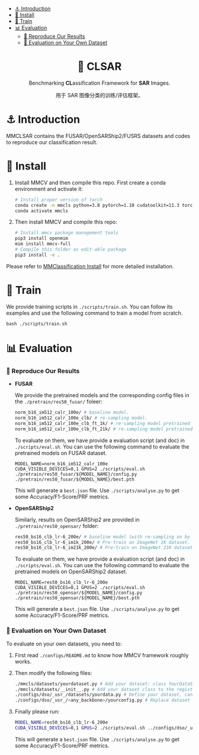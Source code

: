 - [⚓️ Introduction](#️-introduction)
- [🧱 Install](#-install)
- [🧮 Train](#-train)
- [📊 Evaluation](#-evaluation)
    - [🧬 Reproduce Our Results](#-reproduce-our-results)
    - [🔬 Evaluation on Your Own Dataset](#-evaluation-on-your-own-dataset)

<div align="center">

<h1 align="center">🌌 CLSAR</h1>

Benchmarking **CL**assification Framework for **SAR** Images.

用于 SAR 图像分类的训练/评估框架。
</div>

# ⚓️ Introduction

MMCLSAR contains the FUSAR/OpenSARShip2/FUSRS datasets and codes to reproduce our classification result.

# 🧱 Install

1. Install MMCV and then compile this repo. First create a conda environment and activate it:

    ```bash
    # Install proper version of torch
    conda create -n mmcls python=3.8 pytorch=1.10 cudatoolkit=11.3 torchvision==0.11.0 -c pytorch -y
    conda activate mmcls
    ```
2. Then install MMCV and compile this repo:
    ```bash
    # Install mmcv package management tools
    pip3 install openmim
    mim install mmcv-full
    # Compile this folder as edit-able package
    pip3 install -e .
    ```

Please refer to [MMClassification Install](https://mmclassification.readthedocs.io/en/latest/install.html) for more detailed installation.

# 🧮 Train

We provide training scripts in `./scripts/train.sh`. You can follow its examples and use the following command to train a model from scratch.

```shell
bash ./scripts/train.sh
```

# 📊 Evaluation
### 🧬 Reproduce Our Results

* **FUSAR**
   
    We provide the pretrained models and the corresponding config files in the `./pretrain/res50_fusar/` foleer:

    ```bash
    norm_b16_im512_calr_100e/ # baseline model.
    norm_b16_im512_calr_100e_clb/ # re-sampling model.
    norm_b16_im512_calr_100e_clb_ft_1k/ # re-sampling model pretrained on ImageNet 1K dataset.
    norm_b16_im512_calr_100e_clb_ft_21k/ # re-sampling model pretrained on ImageNet 21K dataset.
    ```

    To evaluate on them, we have provide a evaluation script (and doc) in `./scripts/eval.sh`. You can use the following command to evaluate the pretrained models on FUSAR dataset.

    ```shell
    MODEL_NAME=norm_b16_im512_calr_100e
    CUDA_VISIBLE_DEVICES=0,1 GPUS=2 ./scripts/eval.sh ./pretrain/res50_fusar/${MODEL_NAME}/config.py  ./pretrain/res50_fusar/${MODEL_NAME}/best.pth
    ```

    This will generate a `best.json` file. Use `./scripts/analyse.py` to get some Accuracy/F1-Score/PRF metrics.

* **OpenSARShip2**

    Similarly, results on OpenSARShip2 are provided in `./pretrain/res50_opensar/` folder:

    ```bash
    res50_bs16_clb_lr-6_200e/ # baseline model (with re-sampling on by default. The re-sampling is harmless).
    res50_bs16_clb_lr-6_im1k_200e/ # Pre-train on ImageNet 1K dataset.
    res50_bs16_clb_lr-6_im21k_200e/ # Pre-train on ImageNet 21K dataset.
    ```

    To evaluate on them, we have provide a evaluation script (and doc) in `./scripts/eval.sh`. You can use the following command to evaluate the pretrained models on OpenSARShip2 dataset.

    ```shell
    MODEL_NAME=res50_bs16_clb_lr-6_200e
    CUDA_VISIBLE_DEVICES=0,1 GPUS=2 ./scripts/eval.sh ./pretrain/res50_opensar/${MODEL_NAME}/config.py  ./pretrain/res50_opensar/${MODEL_NAME}/best.pth
    ```

    This will generate a `best.json` file. Use `./scripts/analyse.py` to get some Accuracy/F1-Score/PRF metrics.

### 🔬 Evaluation on Your Own Dataset

To evaluate on your own datasets, you need to:
1. First read `./configs/README.md` to know how MMCV framework roughly works. 
2. Then modify the following files:
    ```bash
    ./mmcls/datasets/yourdataset.py # Add your dataset: class YourDataSet(). Can follow the examples in `fusar.py` and `opensar.py`.
    ./mmcls/datasets/__init__.py # Add your dataset class to the registry.
    ./configs/dso/_usr_/datasets/yourdata.py # Define your dataset, can follow the example fusar15_bs16.py.
    ./configs/dso/_usr_/<any_backbone>/yourconfig.py # Replace dataset config with yours.
    ```

3. Finally please run:

    ```bash
    MODEL_NAME=res50_bs16_clb_lr-6_200e
    CUDA_VISIBLE_DEVICES=0,1 GPUS=2 ./scripts/eval.sh ../configs/dso/_usr_/<any_backbone>/yourconfig.py  ./pretrain/.../${MODEL_NAME}/best.pth
    ```

    This will generate a `best.json` file. Use `./scripts/analyse.py` to get some Accuracy/F1-Score/PRF metrics.